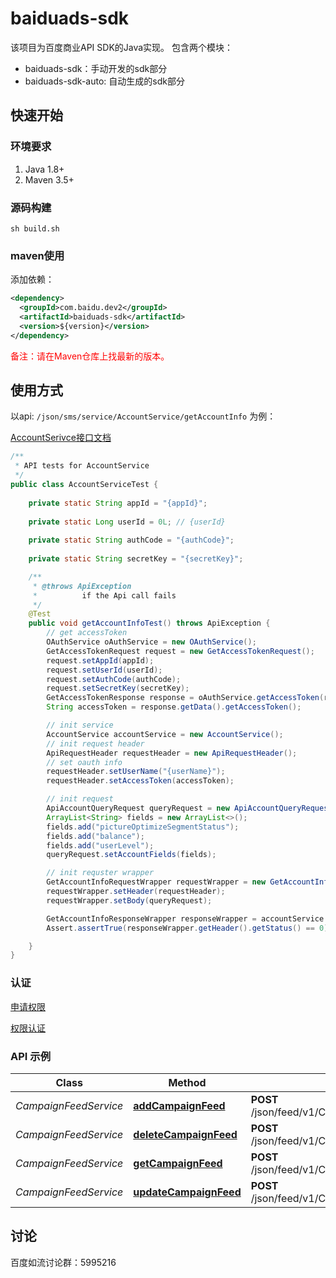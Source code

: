 # baiduads-sdk

该项目为百度商业API SDK的Java实现。 包含两个模块：

* baiduads-sdk：手动开发的sdk部分
* baiduads-sdk-auto: 自动生成的sdk部分

## 快速开始

### 环境要求

1. Java 1.8+
2. Maven 3.5+

### 源码构建

```shell
sh build.sh
```

### maven使用

添加依赖：

```xml
<dependency>
  <groupId>com.baidu.dev2</groupId>
  <artifactId>baiduads-sdk</artifactId>
  <version>${version}</version>
</dependency>
```
<font color=red>备注：请在Maven仓库上找最新的版本。</font>


## 使用方式

以api: `/json/sms/service/AccountService/getAccountInfo` 为例：

[AccountSerivce接口文档](https://dev2.baidu.com/content?sceneType=0&pageId=100256&nodeId=63&subhead=)
```java
/**
 * API tests for AccountService
 */
public class AccountServiceTest {
    
    private static String appId = "{appId}";
    
    private static Long userId = 0L; // {userId}
    
    private static String authCode = "{authCode}";
    
    private static String secretKey = "{secretKey}";

    /**
     * @throws ApiException
     *          if the Api call fails
     */
    @Test
    public void getAccountInfoTest() throws ApiException {
        // get accessToken
        OAuthService oAuthService = new OAuthService();
        GetAccessTokenRequest request = new GetAccessTokenRequest();
        request.setAppId(appId);
        request.setUserId(userId);
        request.setAuthCode(authCode);
        request.setSecretKey(secretKey);
        GetAccessTokenResponse response = oAuthService.getAccessToken(request);
        String accessToken = response.getData().getAccessToken();

        // init service
        AccountService accountService = new AccountService();
        // init request header
        ApiRequestHeader requestHeader = new ApiRequestHeader();
        // set oauth info
        requestHeader.setUserName("{userName}");
        requestHeader.setAccessToken(accessToken);

        // init request
        ApiAccountQueryRequest queryRequest = new ApiAccountQueryRequest();
        ArrayList<String> fields = new ArrayList<>();
        fields.add("pictureOptimizeSegmentStatus");
        fields.add("balance");
        fields.add("userLevel");
        queryRequest.setAccountFields(fields);

        // init requster wrapper
        GetAccountInfoRequestWrapper requestWrapper = new GetAccountInfoRequestWrapper();
        requestWrapper.setHeader(requestHeader);
        requestWrapper.setBody(queryRequest);

        GetAccountInfoResponseWrapper responseWrapper = accountService.getAccountInfo(requestWrapper);
        Assert.assertTrue(responseWrapper.getHeader().getStatus() == 0);

    }
}
```
### 认证

[申请权限](https://dev2.baidu.com/content?sceneType=0&pageId=100369&nodeId=16&subhead=%E7%AC%AC%201%20%E6%AD%A5%EF%BC%9A%E9%80%89%E6%8B%A9%E5%90%88%E9%80%82%E7%9A%84API%E6%9D%83%E9%99%90)

[权限认证](https://dev2.baidu.com/content?sceneType=0&pageId=100141&nodeId=254&subhead=%E8%AF%B7%E6%B1%82%E6%A0%BC%E5%BC%8F)

### API 示例

Class | Method | HTTP request | Description
------------ | ------------- | ------------- | -------------
*CampaignFeedService* | [**addCampaignFeed**](docs/CampaignFeedService.md#addCampaignFeed) | **POST** /json/feed/v1/CampaignFeedService/addCampaignFeed |
*CampaignFeedService* | [**deleteCampaignFeed**](docs/CampaignFeedService.md#deleteCampaignFeed) | **POST** /json/feed/v1/CampaignFeedService/deleteCampaignFeed |
*CampaignFeedService* | [**getCampaignFeed**](docs/CampaignFeedService.md#getCampaignFeed) | **POST** /json/feed/v1/CampaignFeedService/getCampaignFeed |
*CampaignFeedService* | [**updateCampaignFeed**](docs/CampaignFeedService.md#updateCampaignFeed) | **POST** /json/feed/v1/CampaignFeedService/updateCampaignFeed |


## 讨论
百度如流讨论群：5995216

